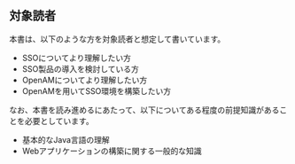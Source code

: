 ## 対象読者

本書は、以下のような方を対象読者と想定して書いています。

- SSOについてより理解したい方
- SSO製品の導入を検討している方
- OpenAMについてより理解したい方
- OpenAMを用いてSSO環境を構築したい方

なお、本書を読み進めるにあたって、以下についてある程度の前提知識があることを必要としています。

- 基本的なJava言語の理解
- Webアプリケーションの構築に関する一般的な知識
